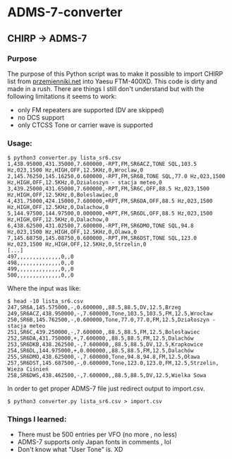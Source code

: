# ADMS-7-converter
## CHIRP -> ADMS-7

### Purpose

The purpose of this Python script was to make it possible to import CHIRP
list from [przemienniki.net](https://przemienniki.net/) into Yaesu FTM-400XD. 
This code is dirty and made in a rush. There are things I still don't 
understand but with the following limitations it seems to work:
* only FM repeaters are supported (DV are skipped)
* no DCS support
* only CTCSS Tone or carrier wave is supported

### Usage:
```
$ python3 converter.py lista_sr6.csv
1,438.95000,431.35000,7.600000,-RPT,FM,SR6ACZ,TONE SQL,103.5 Hz,023,1500 Hz,HIGH,OFF,12.5KHz,0,Wroclaw,0
2,145.76250,145.16250,0.600000,-RPT,FM,SR6B,TONE SQL,77.0 Hz,023,1500 Hz,HIGH,OFF,12.5KHz,0,Dzialoszyn - stacja meteo,0
3,439.25000,431.65000,7.600000,-RPT,FM,SR6C,OFF,88.5 Hz,023,1500 Hz,HIGH,OFF,12.5KHz,0,Boleslawiec,0
4,431.75000,424.15000,7.600000,+RPT,FM,SR6DA,OFF,88.5 Hz,023,1500 Hz,HIGH,OFF,12.5KHz,0,Dalachow,0
5,144.97500,144.97500,0.000000,+RPT,FM,SR6DL,OFF,88.5 Hz,023,1500 Hz,HIGH,OFF,12.5KHz,0,Dalachow,0
6,438.62500,431.02500,7.600000,-RPT,FM,SR6DMO,TONE SQL,94.8 Hz,023,1500 Hz,HIGH,OFF,12.5KHz,0,Olawa,0
7,145.68750,145.08750,0.600000,-RPT,FM,SR6DST,TONE SQL,123.0 Hz,023,1500 Hz,HIGH,OFF,12.5KHz,0,Strzelin,0
[...]
497,,,,,,,,,,,,,,0,,0
498,,,,,,,,,,,,,,0,,0
499,,,,,,,,,,,,,,0,,0
500,,,,,,,,,,,,,,0,,0
```
Where the input was like:
```
$ head -10 lista_sr6.csv
247,SR6A,145.575000,-,0.600000,,88.5,88.5,DV,12.5,Brzeg
249,SR6ACZ,438.950000,-,7.600000,Tone,103.5,103.5,FM,12.5,Wrocław
250,SR6B,145.762500,-,0.600000,Tone,77.0,77.0,FM,12.5,Działoszyn - stacja meteo
251,SR6C,439.250000,-,7.600000,,88.5,88.5,FM,12.5,Bolesławiec
252,SR6DA,431.750000,+,7.600000,,88.5,88.5,FM,12.5,Dalachów
253,SR6DKB,438.262500,-,7.600000,,88.5,88.5,DV,12.5,Krapkowice
254,SR6DL,144.975000,+,0.000000,,88.5,88.5,FM,12.5,Dalachów
255,SR6DMO,438.625000,-,7.600000,Tone,94.8,94.8,FM,12.5,Oława
257,SR6DST,145.687500,-,0.600000,Tone,123.0,123.0,FM,12.5,Strzelin, Wieża Ciśnień
258,SR6DWS,438.462500,-,7.600000,,88.5,88.5,DV,12.5,Wielka Sowa
```

In order to get proper ADMS-7 file just redirect output to import.csv.
```
$ python3 converter.py lista_sr6.csv > import.csv
```

### Things I learned:
* There must be 500 entries per VFO (no more , no less)
* ADMS-7 supports only Japan fonts in comments , lol
* Don't know what "User Tone" is. XD

